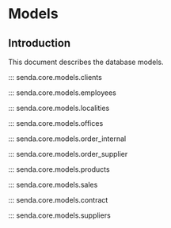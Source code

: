 # Models

## Introduction

This document describes the database models.

::: senda.core.models.clients

::: senda.core.models.employees

::: senda.core.models.localities

::: senda.core.models.offices

::: senda.core.models.order_internal

::: senda.core.models.order_supplier

::: senda.core.models.products

::: senda.core.models.sales

::: senda.core.models.contract

::: senda.core.models.suppliers
